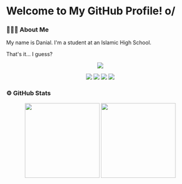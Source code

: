 # Welcome to My GitHub Profile! o/

### 👨🏻‍💻 About Me

My name is Danial. I'm a student at an Islamic High School.

That's it... I guess?

<p align="center">
  <a href="https://discord.com/users/384653287544193024">
    <img src="https://discord.c99.nl/widget/theme-1/384653287544193024.png" />
  </a>
</p>

<p align="center">
  <a href="https://x.com/yuuraeru"><img src="https://img.shields.io/badge/%40yuuraeru-36393e?&logo=x" /></a>
  <a href="https://www.instagram.com/danial.tar.gz"><img src="https://img.shields.io/badge/%40danial.tar.gz-36393e?&logo=instagram" /></a>
  <a href="https://steamcommunity.com/id/yuuraeru"><img src="https://img.shields.io/badge/yuuraeru-36393e?&logo=steam" /></a>
  <a href="https://osu.ppy.sh/users/25316181"><img src="https://img.shields.io/badge/DaniaI-36393e?&logo=osu!" /></a>
</p>

### ⚙ GitHub Stats

<p align="center">
  <a href="https://github.com/yuuraeru"><img height="200" src="https://github-readme-stats-eight-theta.vercel.app/api?username=yuuraeru&show_icons=true&theme=tokyonight&include_all_commits=true&count_private=true" /></a>
  <a href="https://github.com/yuuraeru"><img height="200" src="https://github-readme-stats.vercel.app/api/top-langs/?username=yuuraeru&layout=compact&theme=tokyonight&langs_count=8" /></a>
</p>
